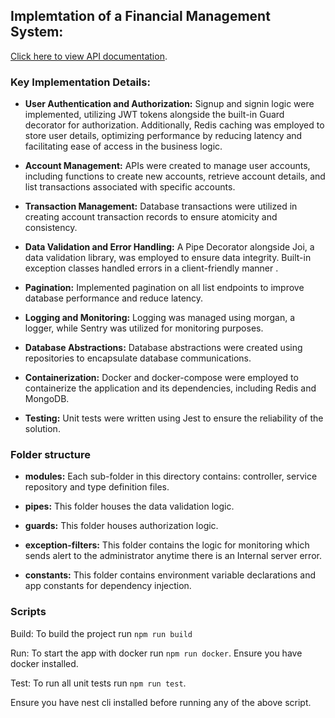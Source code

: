## Implemtation of a Financial Management System:
[Click here to view API documentation](https://documenter.getpostman.com/view/18966325/2sA2rCV2jW).

### Key Implementation Details:

- **User Authentication and Authorization:** Signup and signin logic were implemented, utilizing JWT tokens alongside the built-in Guard decorator for authorization. Additionally, Redis caching was employed to store user details, optimizing performance by reducing latency and facilitating ease of access in the business logic.

- **Account Management:** APIs were created to manage user accounts, including functions to create new accounts, retrieve account details, and list transactions associated with specific accounts.

- **Transaction Management:** Database transactions were utilized in creating account transaction records to ensure atomicity and consistency.

- **Data Validation and Error Handling:** A Pipe Decorator alongside Joi, a data validation library, was employed to ensure data integrity. Built-in exception classes handled errors in a client-friendly manner
.
- **Pagination:** Implemented pagination on all list endpoints to improve database performance and reduce latency.


- **Logging and Monitoring:** Logging was managed using morgan, a logger, while Sentry was utilized for monitoring purposes.

- **Database Abstractions:** Database abstractions were created using repositories to encapsulate database communications.

- **Containerization:** Docker and docker-compose were employed to containerize the application and its dependencies, including Redis and MongoDB.

- **Testing:** Unit tests were written using Jest to ensure the reliability of the solution.


### Folder structure

- **modules:** Each sub-folder in this directory contains: controller, service repository and type definition files.

- **pipes:** This folder houses the data validation logic.

- **guards:** This folder houses authorization logic.


- **exception-filters:** This folder contains the logic for monitoring which sends alert to the administrator anytime there is an Internal server error.


- **constants:** This folder contains environment variable declarations and app constants for dependency injection.



### Scripts

Build: To build the project run `npm run build`

Run: To start the app with docker run `npm run docker`. Ensure you have docker installed.

Test: To run all unit tests run `npm run test`.

Ensure you have nest cli installed before running any of the above script.
